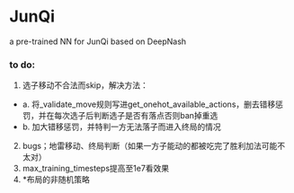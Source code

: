 # JunQi
a pre-trained NN for JunQi based on DeepNash

### to do:
1. 选子移动不合法而skip，解决方法：
- a. 将_validate_move规则写进get_onehot_available_actions，删去错移惩罚，并在每次选子后判断选子是否有落点否则ban掉重选
- b. 加大错移惩罚，并特判一方无法落子而进入终局的情况
2. bugs；地雷移动、终局判断（如果一方子能动的都被吃完了胜利加法可能不太对）
3. max_training_timesteps提高至1e7看效果
4. *布局的非随机策略